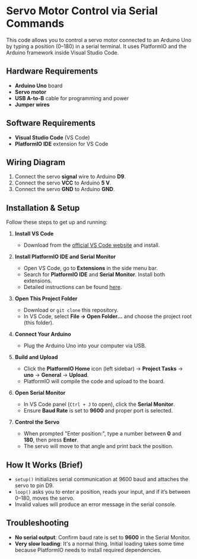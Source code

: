 # Servo Motor Control via Serial Commands

This code allows you to control a servo motor connected to an Arduino Uno by typing a position (0–180) in a serial terminal.
It uses PlatformIO and the Arduino framework inside Visual Studio Code.

## Hardware Requirements

- **Arduino Uno** board
- **Servo motor**
- **USB A-to-B** cable​ for programming and power
- **Jumper wires**

## Software Requirements

- **Visual Studio Code** (VS Code)
- **PlatformIO IDE** extension for VS Code

## Wiring Diagram

1. Connect the servo **signal** wire to Arduino **D9**.
2. Connect the servo **VCC** to Arduino **5 V**.
3. Connect the servo **GND** to Arduino **GND**.

## Installation & Setup

Follow these steps to get up and running:

1. **Install VS Code**
   - Download from the [official VS Code website](https://code.visualstudio.com/) and install.

2. **Install PlatformIO IDE and Serial Monitor**
   - Open VS Code, go to **Extensions** in the side menu bar.
   - Search for **PlatformIO IDE** and **Serial Monitor**. Install both extensions.
   - Detailed instructions can be found [here](https://platformio.org/install/ide?install=vscode).

3. **Open This Project Folder**
   - Download or `git clone` this repository. 
   - In VS Code, select **File → Open Folder...** and choose the project root (this folder).

4. **Connect Your Arduino**
   - Plug the Arduino Uno into your computer via USB.

5. **Build and Upload**
   - Click the **PlatformIO Home** icon (left sidebar) → **Project Tasks** → **uno** → **General** → **Upload**.
   - PlatformIO will compile the code and upload to the board.

6. **Open Serial Monitor**
   - In VS Code panel (`Ctrl + J` to open), click the **Serial Monitor**.
   - Ensure **Baud Rate** is set to **9600** and proper port is selected.

7. **Control the Servo**
   - When prompted "Enter position:", type a number between **0** and **180**, then press **Enter**.
   - The servo will move to that angle and print back the position.

## How It Works (Brief)

- `setup()` initializes serial communication at 9600 baud and attaches the servo to pin D9.
- `loop()` asks you to enter a position, reads your input, and if it’s between 0–180, moves the servo.
- Invalid values will produce an error message in the serial console.

## Troubleshooting

- **No serial output**: Confirm baud rate is set to **9600** in the Serial Monitor.
- **Very slow loading**: It's a normal thing. Initial loading takes some time because PlatformIO needs to install required dependencies.
